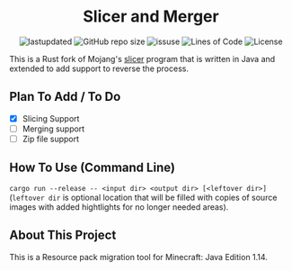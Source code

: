 <h1 align="center">Slicer and Merger</h1>

<p align="center">
  <a><img alt="lastupdated" src="https://img.shields.io/github/last-commit/BJTMastermind/Slicer-and-Merger"></a>
  <a><img alt="GitHub repo size" src="https://img.shields.io/github/repo-size/BJTMastermind/Slicer-and-Merger"></a>
  <a><img alt="issuse" src="https://img.shields.io/github/issues/BJTMastermind/Slicer-and-Merger"></a>
  <a><img alt="Lines of Code" src="https://img.shields.io/tokei/lines/github/BJTMastermind/Slicer-and-Merger"></a>
  <a><img alt="License" src="https://img.shields.io/badge/License-MIT-blue.svg"></a>
</p>

  This is a Rust fork of Mojang's [slicer](https://github.com/Mojang/slicer) program that is written in Java and extended to add support to reverse the process.

## Plan To Add / To Do

- [x] Slicing Support
- [ ] Merging support
- [ ] Zip file support

## How To Use (Command Line)

``cargo run --release -- <input dir> <output dir> [<leftover dir>]`` (``leftover dir`` is optional location that will be filled with copies of source images with added hightlights for no longer needed areas).

## About This Project

This is a Resource pack migration tool for Minecraft: Java Edition 1.14.

